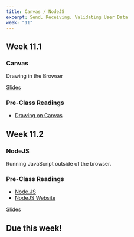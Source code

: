 ```yaml
---
title: Canvas / NodeJS
excerpt: Send, Receiving, Validating User Data
week: "11"
---
```


## Week 11.1

### Canvas

Drawing in the Browser

[Slides]()

### Pre-Class Readings

- [Drawing on Canvas](https://eloquentjavascript.net/17_canvas.html)

## Week 11.2

### NodeJS

Running JavaScript outside of the browser.

### Pre-Class Readings

- [Node.JS](https://eloquentjavascript.net/20_node.html)
- [NodeJS Website](https://nodejs.org/en/)

[Slides]()

## Due this week!
<!-- 
[Lab 9 - Github Classroom Assignment]()

[Lab 9 Instructions](/lab/9/0) -->